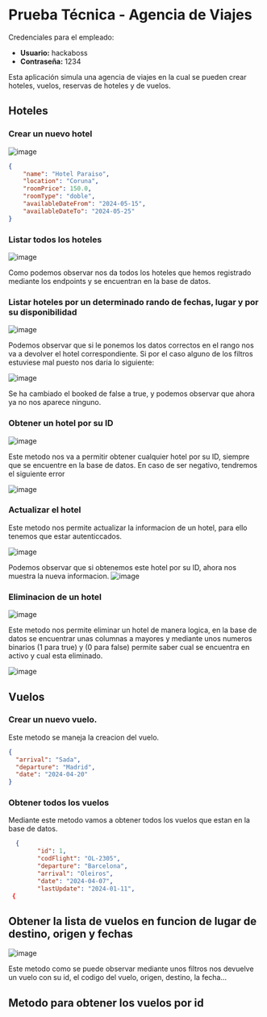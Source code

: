 # Prueba Técnica - Agencia de Viajes

Credenciales para el empleado:
- **Usuario:** hackaboss
- **Contraseña:** 1234

Esta aplicación simula una agencia de viajes en la cual se pueden crear hoteles, vuelos, reservas de hoteles y de vuelos.

## Hoteles

### Crear un nuevo hotel

![image](https://github.com/dmillanlpez/MillanDiego_pruebatec4/assets/97486464/a54180d1-3d95-4e24-8f9c-777cec2c397a)

```json
{
    "name": "Hotel Paraiso",
    "location": "Coruna",
    "roomPrice": 150.0,
    "roomType": "doble",
    "availableDateFrom": "2024-05-15",
    "availableDateTo": "2024-05-25"
}
```

### Listar todos los hoteles 

![image](https://github.com/dmillanlpez/MillanDiego_pruebatec4/assets/97486464/9897d6b3-96bc-4074-bd4b-31e395e2ba7f)

Como podemos observar nos da todos los hoteles que hemos registrado mediante los endpoints y se encuentran en la base de datos.

### Listar hoteles por un determinado rando de fechas, lugar y por su disponibilidad

![image](https://github.com/dmillanlpez/MillanDiego_pruebatec4/assets/97486464/6e7094f3-1dc5-41c7-8720-d7e73417c0b5)

Podemos observar que si le ponemos los datos correctos en el rango nos va a devolver el hotel correspondiente. Si por el caso alguno de los filtros estuviese mal puesto nos daria lo siguiente:

![image](https://github.com/dmillanlpez/MillanDiego_pruebatec4/assets/97486464/39c1d6eb-98cb-408e-8810-b6a4941d2d4f)

Se ha cambiado el booked de false a true, y podemos observar que ahora ya no nos aparece ninguno.

### Obtener un hotel por su ID

![image](https://github.com/dmillanlpez/MillanDiego_pruebatec4/assets/97486464/77d285eb-59d2-469f-ab95-40f75fb7cec5)

Este metodo nos va a permitir obtener cualquier hotel por su ID, siempre que se encuentre en la base de datos. En caso de ser negativo, tendremos el siguiente error

![image](https://github.com/dmillanlpez/MillanDiego_pruebatec4/assets/97486464/21a6cb72-9ccc-4bea-92a9-c27597b019b9)

### Actualizar el hotel

Este metodo nos permite actualizar la informacion de un hotel, para ello tenemos que estar autenticcados.

![image](https://github.com/dmillanlpez/MillanDiego_pruebatec4/assets/97486464/ec1453cf-3a09-4e54-8726-00950c242ff1)

Podemos observar que si obtenemos este hotel por su ID, ahora nos muestra la nueva informacion.
![image](https://github.com/dmillanlpez/MillanDiego_pruebatec4/assets/97486464/07ec7bcb-73ec-43e8-9c0e-cb0b1329cac4)

### Eliminacion de un hotel

![image](https://github.com/dmillanlpez/MillanDiego_pruebatec4/assets/97486464/cc90fa6d-4ebe-41f2-96eb-6bd9f5bf71e6)

Este metodo nos permite eliminar un hotel de manera logica, en la base de datos se encuentrar unas columnas a mayores y mediante unos numeros binarios (1 para true) y (0 para false) permite saber cual se encuentra en activo y cual esta eliminado.

![image](https://github.com/dmillanlpez/MillanDiego_pruebatec4/assets/97486464/1ca0adcd-ed59-49d1-a4fc-341da018dc73)

## Vuelos 

### Crear un nuevo vuelo.

Este metodo se maneja la creacion del vuelo.
```json
{
  "arrival": "Sada",
  "departure": "Madrid",
  "date": "2024-04-20"
}
```
### Obtener todos los vuelos 

Mediante este metodo vamos a obtener todos los vuelos que estan en la base de datos.

```json
  {
        "id": 1,
        "codFlight": "OL-2305",
        "departure": "Barcelona",
        "arrival": "Oleiros",
        "date": "2024-04-07",
        "lastUpdate": "2024-01-11",
 {
```

## Obtener la lista de vuelos en funcion de lugar de destino, origen y fechas

![image](https://github.com/dmillanlpez/MillanDiego_pruebatec4/assets/97486464/d4525d54-b0cb-4d20-bc5f-a4b0fc36eae5)

Este metodo como se puede observar mediante unos filtros nos devuelve un vuelo con su id, el codigo del vuelo, origen, destino, la fecha...


## Metodo para obtener los vuelos por id 

